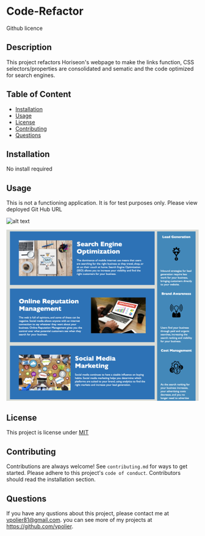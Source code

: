 # Code-Refactor
Github licence

## Description
This project refactors Horiseon's webpage to make the links function, CSS selectors/properties are consolidated and sematic and the code optimized for search engines.

## Table of Content
- [Installation](#installation)
- [Usage](#usage)
- [License](#license)
- [Contributing](#contributing)
- [Questions](#questions)


## Installation

No install required
    

## Usage

This is not a functioning application. It is for test purposes only.
Please view deployed Git Hub URL

![alt text](assets/images/screen-shot-horiseon1.png)

![alt text](assets/images/screen-shot-horiseon2.png)


## License

This project is license under [MIT](https://choosealicense.com/licenses/mit/)


## Contributing

Contributions are always welcome!
See `contributing.md` for ways to get started.
Please adhere to this project's `code of conduct`.
Contributors should read the installation section.


## Questions

If you have any qustions about this project, please contact me at vpolier81@gmail.com. you can see more of my projects at https://github.com/vpolier.